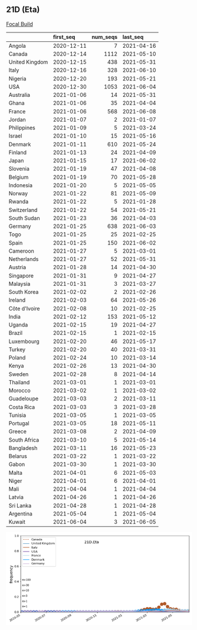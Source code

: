 

## 21D (Eta)
[Focal Build](https://nextstrain.org/groups/neherlab/ncov/21D.Eta)

|                | first_seq   |   num_seqs | last_seq   |
|:---------------|:------------|-----------:|:-----------|
| Angola         | 2020-12-11  |          7 | 2021-04-16 |
| Canada         | 2020-12-14  |       1112 | 2021-05-10 |
| United Kingdom | 2020-12-15  |        438 | 2021-05-31 |
| Italy          | 2020-12-16  |        328 | 2021-06-10 |
| Nigeria        | 2020-12-20  |        193 | 2021-05-21 |
| USA            | 2020-12-30  |       1053 | 2021-06-04 |
| Australia      | 2021-01-06  |         14 | 2021-05-31 |
| Ghana          | 2021-01-06  |         35 | 2021-04-04 |
| France         | 2021-01-06  |        568 | 2021-06-08 |
| Jordan         | 2021-01-07  |          2 | 2021-01-07 |
| Philippines    | 2021-01-09  |          5 | 2021-03-24 |
| Israel         | 2021-01-10  |         15 | 2021-05-16 |
| Denmark        | 2021-01-11  |        610 | 2021-05-24 |
| Finland        | 2021-01-13  |         24 | 2021-04-09 |
| Japan          | 2021-01-15  |         17 | 2021-06-02 |
| Slovenia       | 2021-01-19  |         47 | 2021-04-08 |
| Belgium        | 2021-01-19  |         70 | 2021-05-28 |
| Indonesia      | 2021-01-20  |          5 | 2021-05-05 |
| Norway         | 2021-01-22  |         81 | 2021-05-09 |
| Rwanda         | 2021-01-22  |          5 | 2021-01-28 |
| Switzerland    | 2021-01-22  |         54 | 2021-05-21 |
| South Sudan    | 2021-01-23  |         36 | 2021-04-03 |
| Germany        | 2021-01-25  |        638 | 2021-06-03 |
| Togo           | 2021-01-25  |         25 | 2021-02-25 |
| Spain          | 2021-01-25  |        150 | 2021-06-02 |
| Cameroon       | 2021-01-27  |          5 | 2021-03-01 |
| Netherlands    | 2021-01-27  |         52 | 2021-05-31 |
| Austria        | 2021-01-28  |         14 | 2021-04-30 |
| Singapore      | 2021-01-31  |          9 | 2021-04-27 |
| Malaysia       | 2021-01-31  |          3 | 2021-03-27 |
| South Korea    | 2021-02-02  |          2 | 2021-02-26 |
| Ireland        | 2021-02-03  |         64 | 2021-05-26 |
| Côte d'Ivoire  | 2021-02-08  |         10 | 2021-02-25 |
| India          | 2021-02-12  |        153 | 2021-05-12 |
| Uganda         | 2021-02-15  |         19 | 2021-04-27 |
| Brazil         | 2021-02-15  |          1 | 2021-02-15 |
| Luxembourg     | 2021-02-20  |         46 | 2021-05-17 |
| Turkey         | 2021-02-20  |         40 | 2021-03-31 |
| Poland         | 2021-02-24  |         10 | 2021-03-14 |
| Kenya          | 2021-02-26  |         13 | 2021-04-30 |
| Sweden         | 2021-02-28  |          8 | 2021-04-14 |
| Thailand       | 2021-03-01  |          1 | 2021-03-01 |
| Morocco        | 2021-03-02  |          1 | 2021-03-02 |
| Guadeloupe     | 2021-03-03  |          2 | 2021-03-11 |
| Costa Rica     | 2021-03-03  |          3 | 2021-03-28 |
| Tunisia        | 2021-03-05  |          1 | 2021-03-05 |
| Portugal       | 2021-03-05  |         18 | 2021-05-11 |
| Greece         | 2021-03-08  |          2 | 2021-04-09 |
| South Africa   | 2021-03-10  |          5 | 2021-05-14 |
| Bangladesh     | 2021-03-11  |         16 | 2021-05-23 |
| Belarus        | 2021-03-22  |          1 | 2021-03-22 |
| Gabon          | 2021-03-30  |          1 | 2021-03-30 |
| Malta          | 2021-04-01  |          6 | 2021-05-03 |
| Niger          | 2021-04-01  |          6 | 2021-04-01 |
| Mali           | 2021-04-04  |          1 | 2021-04-04 |
| Latvia         | 2021-04-26  |          1 | 2021-04-26 |
| Sri Lanka      | 2021-04-28  |          1 | 2021-04-28 |
| Argentina      | 2021-05-04  |          1 | 2021-05-04 |
| Kuwait         | 2021-06-04  |          3 | 2021-06-05 |

![Overall trends 21D.Eta](/overall_trends_figures/overall_trends_21D.Eta.png)